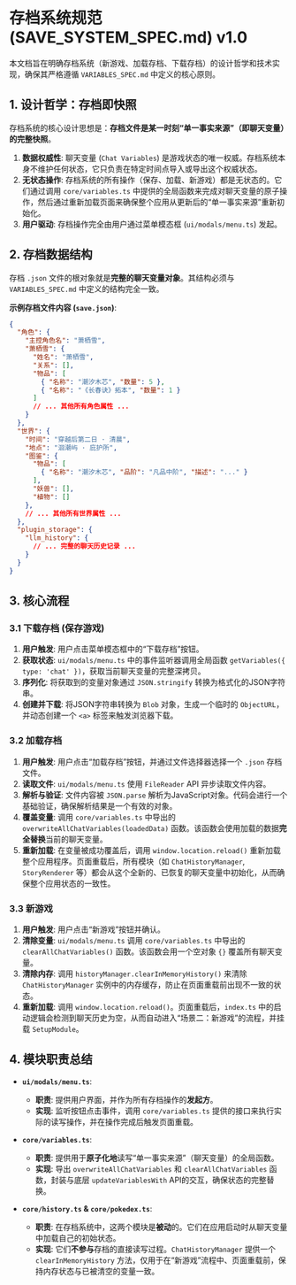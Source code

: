 # 存档系统规范 (SAVE_SYSTEM_SPEC.md) v1.0

本文档旨在明确存档系统（新游戏、加载存档、下载存档）的设计哲学和技术实现，确保其严格遵循 `VARIABLES_SPEC.md` 中定义的核心原则。

## 1. 设计哲学：存档即快照

存档系统的核心设计思想是：**存档文件是某一时刻“单一事实来源”（即聊天变量）的完整快照**。

1.  **数据权威性**: 聊天变量 (`Chat Variables`) 是游戏状态的唯一权威。存档系统本身不维护任何状态，它只负责在特定时间点导入或导出这个权威状态。
2.  **无状态操作**: 存档系统的所有操作（保存、加载、新游戏）都是无状态的。它们通过调用 `core/variables.ts` 中提供的全局函数来完成对聊天变量的原子操作，然后通过重新加载页面来确保整个应用从更新后的“单一事实来源”重新初始化。
3.  **用户驱动**: 存档操作完全由用户通过菜单模态框 (`ui/modals/menu.ts`) 发起。

## 2. 存档数据结构

存档 `.json` 文件的根对象就是**完整的聊天变量对象**。其结构必须与 `VARIABLES_SPEC.md` 中定义的结构完全一致。

**示例存档文件内容 (`save.json`)**:
```json
{
  "角色": {
    "主控角色名": "萧栖雪",
    "萧栖雪": {
      "姓名": "萧栖雪",
      "关系": [],
      "物品": [
        { "名称": "潮汐木芯", "数量": 5 },
        { "名称": "《长春诀》拓本", "数量": 1 }
      ]
      // ... 其他所有角色属性 ...
    }
  },
  "世界": {
    "时间": "穿越后第二日 · 清晨",
    "地点": "洄潮屿 · 庇护所",
    "图鉴": {
      "物品": [
        { "名称": "潮汐木芯", "品阶": "凡品中阶", "描述": "..." }
      ],
      "妖兽": [],
      "植物": []
    },
    // ... 其他所有世界属性 ...
  },
  "plugin_storage": {
    "llm_history": {
      // ... 完整的聊天历史记录 ...
    }
  }
}
```

## 3. 核心流程

### 3.1 下载存档 (保存游戏)

1.  **用户触发**: 用户点击菜单模态框中的“下载存档”按钮。
2.  **获取状态**: `ui/modals/menu.ts` 中的事件监听器调用全局函数 `getVariables({ type: 'chat' })`，获取当前聊天变量的完整深拷贝。
3.  **序列化**: 将获取到的变量对象通过 `JSON.stringify` 转换为格式化的JSON字符串。
4.  **创建并下载**: 将JSON字符串转换为 `Blob` 对象，生成一个临时的 `ObjectURL`，并动态创建一个 `<a>` 标签来触发浏览器下载。

### 3.2 加载存档

1.  **用户触发**: 用户点击“加载存档”按钮，并通过文件选择器选择一个 `.json` 存档文件。
2.  **读取文件**: `ui/modals/menu.ts` 使用 `FileReader` API 异步读取文件内容。
3.  **解析与验证**: 文件内容被 `JSON.parse` 解析为JavaScript对象。代码会进行一个基础验证，确保解析结果是一个有效的对象。
4.  **覆盖变量**: 调用 `core/variables.ts` 中导出的 `overwriteAllChatVariables(loadedData)` 函数。该函数会使用加载的数据**完全替换**当前的聊天变量。
5.  **重新加载**: 在变量被成功覆盖后，调用 `window.location.reload()` 重新加载整个应用程序。页面重载后，所有模块（如 `ChatHistoryManager`, `StoryRenderer` 等）都会从这个全新的、已恢复的聊天变量中初始化，从而确保整个应用状态的一致性。

### 3.3 新游戏

1.  **用户触发**: 用户点击“新游戏”按钮并确认。
2.  **清除变量**: `ui/modals/menu.ts` 调用 `core/variables.ts` 中导出的 `clearAllChatVariables()` 函数。该函数会用一个空对象 `{}` 覆盖所有聊天变量。
3.  **清除内存**: 调用 `historyManager.clearInMemoryHistory()` 来清除 `ChatHistoryManager` 实例中的内存缓存，防止在页面重载前出现不一致的状态。
4.  **重新加载**: 调用 `window.location.reload()`。页面重载后，`index.ts` 中的启动逻辑会检测到聊天历史为空，从而自动进入“场景二：新游戏”的流程，并挂载 `SetupModule`。

## 4. 模块职责总结

*   **`ui/modals/menu.ts`**:
    *   **职责**: 提供用户界面，并作为所有存档操作的**发起方**。
    *   **实现**: 监听按钮点击事件，调用 `core/variables.ts` 提供的接口来执行实际的读写操作，并在操作完成后触发页面重载。

*   **`core/variables.ts`**:
    *   **职责**: 提供用于**原子化地**读写“单一事实来源”（聊天变量）的全局函数。
    *   **实现**: 导出 `overwriteAllChatVariables` 和 `clearAllChatVariables` 函数，封装与底层 `updateVariablesWith` API的交互，确保状态的完整替换。

*   **`core/history.ts` & `core/pokedex.ts`**:
    *   **职责**: 在存档系统中，这两个模块是**被动**的。它们在应用启动时从聊天变量中加载自己的初始状态。
    *   **实现**: 它们**不参与**存档的直接读写过程。`ChatHistoryManager` 提供一个 `clearInMemoryHistory` 方法，仅用于在“新游戏”流程中、页面重载前，保持内存状态与已被清空的变量一致。
